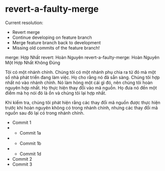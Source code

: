 # revert-a-faulty-merge

Current resolution:
- Revert merge
- Continue developing on feature branch
- Merge feature branch back to development
- Missing old commits of the feature branch!

merge: Hợp Nhất
revert: Hoàn Nguyên
revert-a-faulty-merge: Hoàn Nguyên Một Hợp Nhất Không Đúng

Tôi có một nhánh chính. Chúng tôi có một nhánh phụ chia ra từ đó mà một số nhà phát triển đang làm việc. Họ cho rằng nó đã sẵn sàng. Chúng tôi hợp nhất nó vào nhánh chính. Nó làm hỏng một cái gì đó, nên chúng tôi hoàn nguyên hợp nhất. Họ thực hiện thay đổi vào mã nguồn. Họ đưa nó đến một điểm mà họ nói đó là ổn và chúng tôi lại hợp nhất.

Khi kiểm tra, chúng tôi phát hiện rằng các thay đổi mã nguồn được thực hiện trước khi hoàn nguyên không có trong nhánh chính, nhưng các thay đổi mã nguồn sau đó lại có trong nhánh chính.


* Commit 1
* * Commit 1a
* * Commit 1b
* * Commit 1d
* Commit 2
* Commit 3